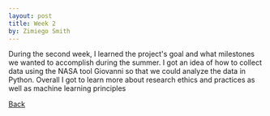 ```yaml
---
layout: post
title: Week 2
by: Zimiego Smith
---
```



During the second week, I learned the project's goal and what milestones we wanted to accomplish during the summer. I got an idea of how to collect data using the NASA tool Giovanni so that we could analyze the data in Python. Overall I got to learn more about research ethics and practices as well as machine learning principles 

[Back](./)
